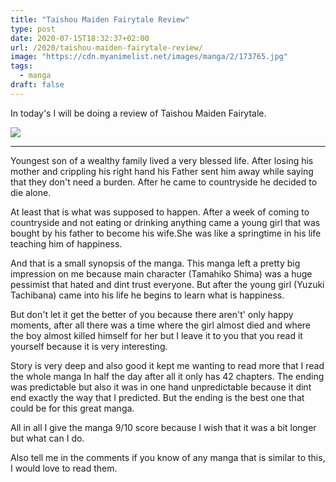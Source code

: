 ```yaml
---
title: "Taishou Maiden Fairytale Review"
type: post
date: 2020-07-15T18:32:37+02:00
url: /2020/taishou-maiden-fairytale-review/
image: "https://cdn.myanimelist.net/images/manga/2/173765.jpg"
tags:
  - manga
draft: false
---
```


In today's I will be doing a review of Taishou Maiden Fairytale.

<!--more-->

![](https://cdn.myanimelist.net/images/manga/2/173765.jpg)

---

Youngest son of a wealthy family lived a very blessed life. After losing his mother and crippling his right hand his Father sent him away while saying that they don't need a burden. After he came to countryside he decided to die alone.

At least that is what was supposed to happen. After a week of coming to countryside and not eating or drinking anything came a young girl that was bought by his father to become his wife.She was like a springtime in his life teaching him of happiness.

And that is a small synopsis of the manga. This manga left a pretty big impression on me because main character (Tamahiko Shima) was a huge pessimist that hated and dint trust everyone. But after the young girl (Yuzuki Tachibana) came into his life he begins to learn what is happiness.

But don't let it get the better of you because there aren't' only happy moments, after all there was a time where the girl almost died and where the boy almost killed himself for her but I leave it to you that you read it yourself because it is very interesting.

Story is very deep and also good it kept me wanting to read more that I read the whole manga In half the day after all it only has 42 chapters. The ending was predictable but also it was in one hand unpredictable because it dint end exactly the way that I predicted. But the ending is the best one that could be for this great manga.

All in all I give the manga 9/10 score because I wish that it was a bit longer but what can I do.

Also tell me in the comments if you know of any manga that is similar to this, I would love to read them.
